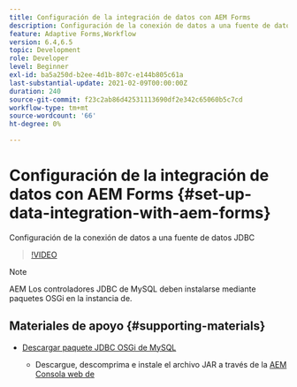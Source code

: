 ```yaml
---
title: Configuración de la integración de datos con AEM Forms
description: Configuración de la conexión de datos a una fuente de datos JDBC
feature: Adaptive Forms,Workflow
version: 6.4,6.5
topic: Development
role: Developer
level: Beginner
exl-id: ba5a250d-b2ee-4d1b-807c-e144b805c61a
last-substantial-update: 2021-02-09T00:00:00Z
duration: 240
source-git-commit: f23c2ab86d42531113690df2e342c65060b5c7cd
workflow-type: tm+mt
source-wordcount: '66'
ht-degree: 0%

---
```


# Configuración de la integración de datos con AEM Forms {#set-up-data-integration-with-aem-forms}

Configuración de la conexión de datos a una fuente de datos JDBC

>[!VIDEO](https://video.tv.adobe.com/v/17724?quality=12&learn=on)

>[!NOTE]
>
>AEM Los controladores JDBC de MySQL deben instalarse mediante paquetes OSGi en la instancia de.

## Materiales de apoyo {#supporting-materials}

* [Descargar paquete JDBC OSGi de MySQL](https://dev.mysql.com/downloads/connector/j/)

   * Descargue, descomprima e instale el archivo JAR a través de la [AEM Consola web de](http://localhost:4502/system/console/bundles)
